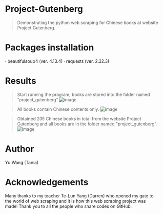 # Project-Gutenberg
> Demonstrating the python web scraping for Chinese books at website Project Gutenberg.

# Packages installation
· beautifulsoup4 (ver. 4.13.4)
· requests (ver. 2.32.3)

# Results
> Start running the program, books are stored into the folder named "project_gutenberg"
![image](https://github.com/user-attachments/assets/72d5a8ca-c611-41e8-bc6e-8889f5914870)

> All books contain Chinese contents only.
![image](https://github.com/user-attachments/assets/5368eca5-fb01-436b-9203-bd6de75461b6)

> Obtained 205 Chinese books in total from the website Project Gutenberg and all books are in the folder named "project_gutenberg".
![image](https://github.com/user-attachments/assets/ac99782b-1162-40cd-90b7-9c6986df9809)

# Author
Yu Wang (Tania)

# Acknowledgements
Many thanks to my teacher Te-Lun Yang (Darren) who opened my gate to the world of web scraping and it is how this web scraping project was made!
Thank you to all the people who share codes on GitHub.
